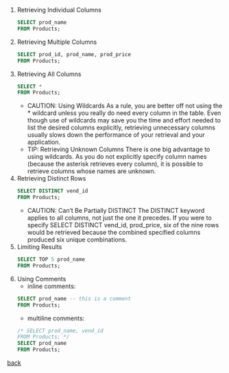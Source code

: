 1. Retrieving Individual Columns
	```sql
	SELECT prod_name
	FROM Products;
	```
2. Retrieving Multiple Columns
	```sql
	SELECT prod_id, prod_name, prod_price
	FROM Products;
	```
3. Retrieving All Columns
	```sql
	SELECT *
	FROM Products;
	```
	- CAUTION: Using Wildcards
		As a rule, you are better off not using the * wildcard unless you really do need every column in the table. Even though use of wildcards may save you the time and effort needed to list the desired columns explicitly, retrieving unnecessary columns usually slows down the performance of your retrieval and your application.
	- TIP: Retrieving Unknown Columns
		There is one big advantage to using wildcards. As you do not explicitly specify column names (because the asterisk retrieves every column), it is possible to retrieve columns whose names are unknown.
4. Retrieving Distinct Rows
	```sql
	SELECT DISTINCT vend_id
	FROM Products;
	```
	- CAUTION: Can’t Be Partially DISTINCT
		The DISTINCT keyword applies to all columns, not just the one it precedes. If you were to specify SELECT DISTINCT vend_id, prod_price, six of the nine rows would be retrieved because the combined specified columns produced six unique combinations.
5. Limiting Results
	```sql
	SELECT TOP 5 prod_name
	FROM Products;
	```
6. Using Comments
	- inline comments:
	```sql
	SELECT prod_name -- this is a comment
	FROM Products;
	```
	- multiline comments:
	```sql
	/* SELECT prod_name, vend_id
	FROM Products; */
	SELECT prod_name
	FROM Products;
	```

[back](readme.md)